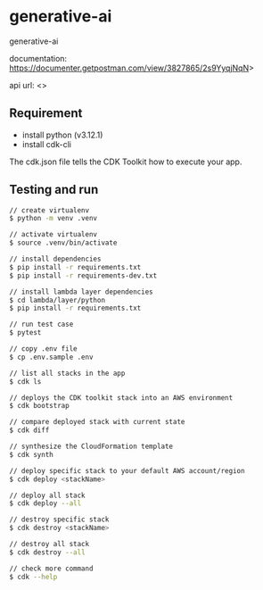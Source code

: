 # generative-ai

generative-ai

documentation: <https://documenter.getpostman.com/view/3827865/2s9YyqjNqN>>

api url: <>

## Requirement

- install python (v3.12.1)
- install cdk-cli

The cdk.json file tells the CDK Toolkit how to execute your app.

## Testing and run

```zsh
// create virtualenv
$ python -m venv .venv

// activate virtualenv
$ source .venv/bin/activate

// install dependencies
$ pip install -r requirements.txt
$ pip install -r requirements-dev.txt

// install lambda layer dependencies
$ cd lambda/layer/python
$ pip install -r requirements.txt

// run test case
$ pytest
```

```zsh
// copy .env file
$ cp .env.sample .env

// list all stacks in the app
$ cdk ls

// deploys the CDK toolkit stack into an AWS environment
$ cdk bootstrap

// compare deployed stack with current state
$ cdk diff

// synthesize the CloudFormation template
$ cdk synth

// deploy specific stack to your default AWS account/region
$ cdk deploy <stackName>

// deploy all stack
$ cdk deploy --all

// destroy specific stack
$ cdk destroy <stackName>

// destroy all stack
$ cdk destroy --all

// check more command
$ cdk --help
```
